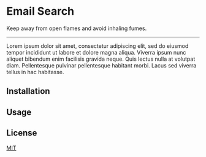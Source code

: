 # Email Search

 Keep away from open flames and avoid inhaling fumes.
 
 ---
 
Lorem ipsum dolor sit amet, consectetur adipiscing elit, sed do eiusmod tempor incididunt ut labore et dolore magna aliqua. Viverra ipsum nunc aliquet bibendum enim facilisis gravida neque. Quis lectus nulla at volutpat diam. Pellentesque pulvinar pellentesque habitant morbi. Lacus sed viverra tellus in hac habitasse.

## Installation

## Usage

## License
[MIT](https://github.com/mrtillman/email-client/blob/master/LICENSE.md)

